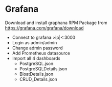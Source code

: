 # Grafana

Download and install graphana RPM Package from https://grafana.com/grafana/download

* Connect to grafana &gt;ip|&lt;:3000
* Login as admin/admin
* Change admin password
* Add Prometheus datasource
* Import all 4 dashboards 
  * PostgreSQL.json
  * PostgreSQLDetails.json
  * BloatDetails.json
  * CRUD_Details.json
